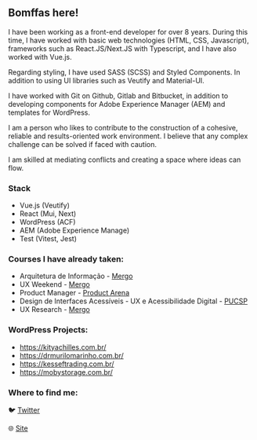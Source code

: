 ## Bomffas here!

I have been working as a front-end developer for over 8 years. During this time, I have worked with basic web technologies (HTML, CSS, Javascript), frameworks such as React.JS/Next.JS with Typescript, and I have also worked with Vue.js.

Regarding styling, I have used SASS (SCSS) and Styled Components. In addition to using UI libraries such as Veutify and Material-UI.

I have worked with Git on Github, Gitlab and Bitbucket, in addition to developing components for Adobe Experience Manager (AEM) and templates for WordPress.

I am a person who likes to contribute to the construction of a cohesive, reliable and results-oriented work environment. I believe that any complex challenge can be solved if faced with caution.

I am skilled at mediating conflicts and creating a space where ideas can flow.

### Stack
- Vue.js (Veutify)
- React (Mui, Next)
- WordPress (ACF)
- AEM (Adobe Experience Manage)
- Test (Vitest, Jest)

### Courses I have already taken:

- Arquitetura de Informação - [Mergo](https://www.mergo.com.br/)
- UX Weekend - [Mergo](https://www.mergo.com.br/)
- Product Manager - [Product Arena](https://productarena.io/)
- Design de Interfaces Acessíveis - UX e Acessibilidade Digital - [PUCSP](https://www.pucsp.br/pos-graduacao/especializacao-e-mba/design-de-interfaces-acessiveis-ux-e-acessibilidade-digital)
- UX Research - [Mergo](https://www.mergo.com.br/)

### WordPress Projects:

- https://kityachilles.com.br/
- https://drmurilomarinho.com.br/
- https://kesseftrading.com.br/
- https://mobystorage.com.br/

### Where to find me:

:bird: [Twitter](https://twitter.com/bomffas)

:globe_with_meridians: [Site](https://www.joaobomfim.com.br)
